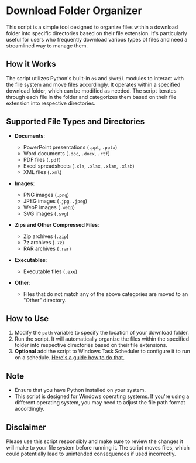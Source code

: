 # Download Folder Organizer

This script is a simple tool designed to organize files within a download folder into specific directories based on their file extension. It's particularly useful for users who frequently download various types of files and need a streamlined way to manage them.

## How it Works

The script utilizes Python's built-in `os` and `shutil` modules to interact with the file system and move files accordingly. It operates within a specified download folder, which can be modified as needed. The script iterates through each file in the folder and categorizes them based on their file extension into respective directories.

## Supported File Types and Directories

- **Documents**:
  - PowerPoint presentations (`.ppt`, `.pptx`)
  - Word documents (`.doc`, `.docx`, `.rtf`)
  - PDF files (`.pdf`)
  - Excel spreadsheets (`.xls`, `.xlsx`, `.xlsm`, `.xlsb`)
  - XML files (`.xml`)
  
- **Images**:
  - PNG images (`.png`)
  - JPEG images (`.jpg`, `.jpeg`)
  - WebP images (`.webp`)
  - SVG images (`.svg`)
  
- **Zips and Other Compressed Files**:
  - Zip archives (`.zip`)
  - 7z archives (`.7z`)
  - RAR archives (`.rar`)
  
- **Executables**:
  - Executable files (`.exe`)
  
- **Other**:
  - Files that do not match any of the above categories are moved to an "Other" directory.

## How to Use

1. Modify the `path` variable to specify the location of your download folder.
2. Run the script. It will automatically organize the files within the specified folder into respective directories based on their file extensions.
3. **Optional** add the script to Windows Task Scheduler to configure it to run on a schedule. [Here's a guide how to do that.](https://community.esri.com/t5/python-documents/schedule-a-python-script-using-windows-task/ta-p/915861)

## Note

- Ensure that you have Python installed on your system.
- This script is designed for Windows operating systems. If you're using a different operating system, you may need to adjust the file path format accordingly.

## Disclaimer

Please use this script responsibly and make sure to review the changes it will make to your file system before running it. The script moves files, which could potentially lead to unintended consequences if used incorrectly.
